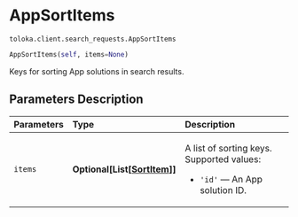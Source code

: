 # AppSortItems
`toloka.client.search_requests.AppSortItems`

```python
AppSortItems(self, items=None)
```

Keys for sorting App solutions in search results.

## Parameters Description

| Parameters | Type | Description |
| :----------| :----| :-----------|
`items`|**Optional\[List\[[SortItem](toloka.client.search_requests.AppSortItems.SortItem.md)\]\]**|<p>A list of sorting keys. Supported values:</p> <ul> <li>`'id'` — An App solution ID.</li> </ul>
